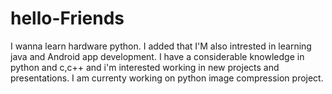 # hello-Friends
I wanna learn hardware python.
I added that I'M also intrested in learning java and Android app development.
I have a considerable knowledge in python and c,c++ and i'm interested working in new projects and presentations.
I am currenty working on python image compression project.
